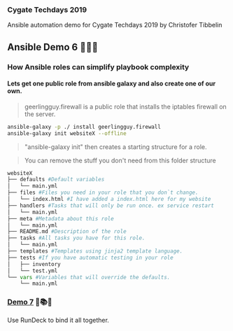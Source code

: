 ### Cygate Techdays 2019
Ansible automation demo for Cygate Techdays 2019 by Christofer Tibbelin

## Ansible Demo 6 :blue_book::green_book::orange_book:

### How Ansible roles can simplify playbook complexity

#### Lets get one public role from ansible galaxy and also create one of our own.
> geerlingguy.firewall is a public role that installs the iptables firewall on the server.
```sh
ansible-galaxy -p ./ install geerlingguy.firewall
ansible-galaxy init websiteX --offline
```

> "ansible-galaxy init" then creates a starting structure for a role.

> You can remove the stuff you don't need from this folder structure
``` py
websiteX
├── defaults #Default variables
│   └── main.yml
├── files #Files you need in your role that you don`t change.
│   └── index.html #I have added a index.html here for my website
├── handlers #Tasks that will only be run once. ex service restart
│   └── main.yml
├── meta #Metadata about this role
│   └── main.yml
├── README.md #Description of the role
├── tasks #All tasks you have for this role.
│   └── main.yml
├── templates #Templates using jinja2 template language.
├── tests #If you have automatic testing in your role
│   ├── inventory
│   └── test.yml
└── vars #Variables that will override the defaults.
    └── main.yml
```


### [Demo 7](demo7/) :runner::books::grin:
Use RunDeck to bind it all together.
